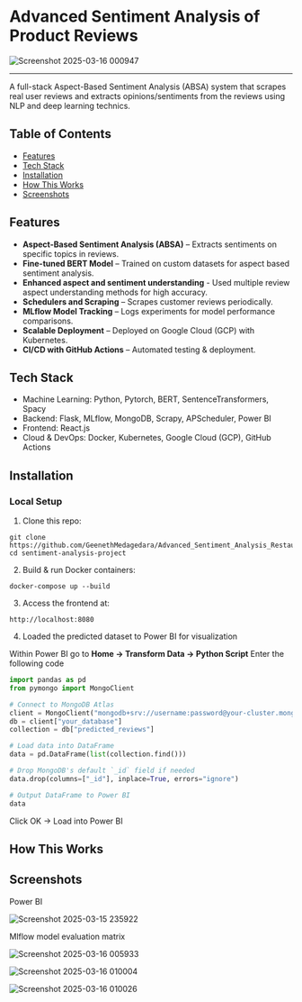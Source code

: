 # Advanced Sentiment Analysis of Product Reviews

![Screenshot 2025-03-16 000947](https://github.com/user-attachments/assets/28675adf-b087-4b65-9e17-548413637810)

---

A full-stack Aspect-Based Sentiment Analysis (ABSA) system that scrapes real user reviews and extracts opinions/sentiments from the reviews using NLP and deep learning technics.

## Table of Contents

- [Features](https://github.com/GeenethMedagedara/Advanced_Sentiment_Analysis_Restaurant_Reviews/blob/master/README.md#features)
- [Tech Stack](https://github.com/GeenethMedagedara/Advanced_Sentiment_Analysis_Restaurant_Reviews/blob/master/README.md#tech-stack)
- [Installation](https://github.com/GeenethMedagedara/Advanced_Sentiment_Analysis_Restaurant_Reviews/blob/master/README.md#installation)
- [How This Works](https://github.com/GeenethMedagedara/Advanced_Sentiment_Analysis_Restaurant_Reviews/blob/master/README.md#how-this-works)
- [Screenshots](https://github.com/GeenethMedagedara/Advanced_Sentiment_Analysis_Restaurant_Reviews/blob/master/README.md#screenshots)

## Features

- **Aspect-Based Sentiment Analysis (ABSA)** – Extracts sentiments on specific topics in reviews.
- **Fine-tuned BERT Model** – Trained on custom datasets for aspect based sentiment analysis.
- **Enhanced aspect and sentiment understanding** - Used multiple review aspect understanding methods for high accuracy.
- **Schedulers and Scraping** – Scrapes customer reviews periodically.
- **MLflow Model Tracking** – Logs experiments for model performance comparisons.
- **Scalable Deployment** – Deployed on Google Cloud (GCP) with Kubernetes.
- **CI/CD with GitHub Actions** – Automated testing & deployment.

## Tech Stack

- Machine Learning: Python, Pytorch, BERT, SentenceTransformers, Spacy
- Backend: Flask, MLflow, MongoDB, Scrapy, APScheduler, Power BI
- Frontend: React.js
- Cloud & DevOps: Docker, Kubernetes, Google Cloud (GCP), GitHub Actions

## Installation

### Local Setup

1. Clone this repo:

```
git clone https://github.com/GeenethMedagedara/Advanced_Sentiment_Analysis_Restaurant_Reviews.git
cd sentiment-analysis-project
```

2. Build & run Docker containers:

```
docker-compose up --build
```

3. Access the frontend at:

```
http://localhost:8080
```

4. Loaded the predicted dataset to Power BI for visualization

Within Power BI go to **Home -> Transform Data -> Python Script**
Enter the following code

```python
import pandas as pd
from pymongo import MongoClient

# Connect to MongoDB Atlas
client = MongoClient("mongodb+srv://username:password@your-cluster.mongodb.net/")
db = client["your_database"]
collection = db["predicted_reviews"]

# Load data into DataFrame
data = pd.DataFrame(list(collection.find()))

# Drop MongoDB's default `_id` field if needed
data.drop(columns=["_id"], inplace=True, errors="ignore")

# Output DataFrame to Power BI
data
```
Click OK → Load into Power BI

## How This Works


## Screenshots

Power BI

![Screenshot 2025-03-15 235922](https://github.com/user-attachments/assets/d1d478e7-74e6-43a9-ab2c-e63843f41d6e)

Mlflow model evaluation matrix

![Screenshot 2025-03-16 005933](https://github.com/user-attachments/assets/6f5269c7-777f-42a1-89c7-9e5f776ea610)

![Screenshot 2025-03-16 010004](https://github.com/user-attachments/assets/c102c540-27e6-4a30-b6ab-5b3b4c7bed11)

![Screenshot 2025-03-16 010026](https://github.com/user-attachments/assets/56176ac4-f92c-4452-a77c-8127894730bc)
